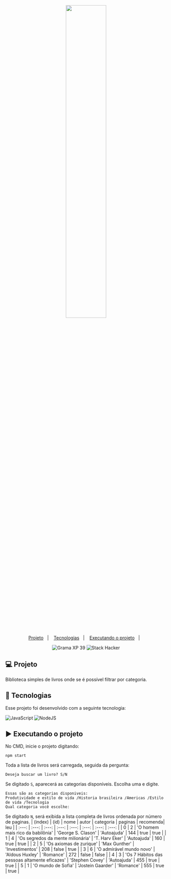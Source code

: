 <p align="center">
  <img src="https://github.com/scillapinheiro/gama_academy_desafio-1/blob/main/logo-gama-academy.png" width="50%">
</p>

<p align="center">
  <a href="#-Projeto">Projeto</a>&nbsp;&nbsp;&nbsp;|&nbsp;&nbsp;&nbsp;
  <a href="#-tecnologias">Tecnologias</a>&nbsp;&nbsp;&nbsp;|&nbsp;&nbsp;&nbsp;
  <a href="#-executando-o-projeto">Executando o projeto</a>&nbsp;&nbsp;&nbsp;|&nbsp;&nbsp;&nbsp;
</p>

<p align="center">
  <img alt="Grama XP 39" src="https://img.shields.io/static/v1?label=xp&message=39&color=success&labelColor=grey">
  
  <img alt="Stack Hacker" src="https://img.shields.io/static/v1?label=stack&message=hacker&color=success&labelColor=grey">
  
</p>

## :computer: Projeto
Biblioteca simples de livros onde se é possível filtrar por categoria.

## :rocket: Tecnologias

Esse projeto foi desenvolvido com a seguinte tecnologia:

![JavaScript](https://img.shields.io/badge/javascript-%23323330.svg?style=for-the-badge&logo=javascript&logoColor=%23F7DF1E)
![NodeJS](https://img.shields.io/badge/node.js-6DA55F?style=for-the-badge&logo=node.js&logoColor=white)

## :arrow_forward: Executando o projeto
No CMD, inicie o projeto digitando:
```
npm start
```
Toda a lista de livros será carregada, seguida da pergunta:
```
Deseja buscar um livro? S/N
```
Se digitado ``S``, aparecerá as categorias disponíveis. Escolha uma e digite.
```
Essas são as categorias disponiveis:
Produtividade e estilo de vida /Historia brasileira /Americas /Estilo de vida /Tecnologia
Qual categoria você escolhe:
```
Se digitado ``N``, será exibida a lista completa de livros ordenada por número de paginas.
| (index) | (id) | nome | autor | categoria | paginas | recomenda| leu |
| :---: | :---: | :---: | :---: | :---: | :---: | :---: | :---: |
| 0 | 2 | 'O homem mais rico da babilônia' | 'George S. Clason' | 'Autoajuda' | 144 | true | true |
| 1 | 4 | 'Os segredos da mente milionária' | 'T. Harv Eker' | 'Autoajuda' | 160 | true | true |
| 2 | 5 | 'Os axiomas de zurique' | 'Max Gunther' | 'Investimentos' | 208 | false | true |
| 3 | 6 | 'O admirável mundo novo' | 'Aldous Huxley' | 'Romance' | 272 | false | false |
| 4 | 3 | 'Os 7 Hábitos das pessoas altamente eficazes' | 'Stephen Covey' | 'Autoajuda' | 455 | true | true |
| 5 | 1 | 'O mundo de Sofia' | 'Jostein Gaarder' | 'Romance' | 555 | true | true |


